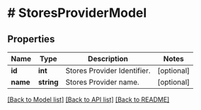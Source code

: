 # # StoresProviderModel

## Properties

Name | Type | Description | Notes
------------ | ------------- | ------------- | -------------
**id** | **int** | Stores Provider Identifier. | [optional]
**name** | **string** | Stores Provider name. | [optional]

[[Back to Model list]](../../README.md#models) [[Back to API list]](../../README.md#endpoints) [[Back to README]](../../README.md)

